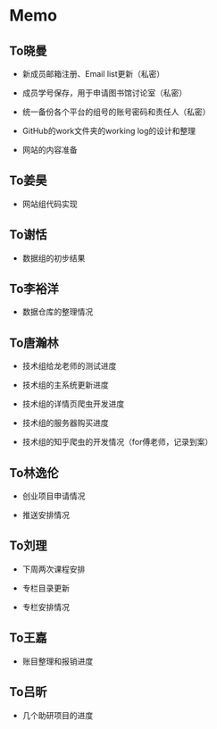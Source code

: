 # Memo

## To晓曼

- 新成员邮箱注册、Email list更新（私密）

- 成员学号保存，用于申请图书馆讨论室（私密）

- 统一备份各个平台的组号的账号密码和责任人（私密）

- GitHub的work文件夹的working log的设计和整理

- 网站的内容准备

## To姜昊

- 网站组代码实现

## To谢恬

- 数据组的初步结果

## To李裕洋

- 数据仓库的整理情况

## To唐瀚林

- 技术组给龙老师的测试进度

- 技术组的主系统更新进度

- 技术组的详情页爬虫开发进度

- 技术组的服务器购买进度

- 技术组的知乎爬虫的开发情况（for傅老师，记录到案）

## To林逸伦

- 创业项目申请情况

- 推送安排情况

## To刘理

- 下周两次课程安排

- 专栏目录更新

- 专栏安排情况

## To王嘉

- 账目整理和报销进度

## To吕昕

- 几个助研项目的进度